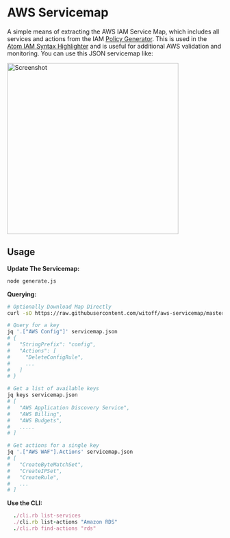 AWS Servicemap
==============

A simple means of extracting the AWS IAM Service Map, which includes all services and actions from the IAM [Policy Generator](https://awspolicygen.s3.amazonaws.com/policygen.html).  This is used in the [Atom IAM Syntax Highlighter](github.com/witoff/atom-iam-syntax) and is useful for additional AWS validation and monitoring.  You can use this JSON servicemap like:

<img alt="Screenshot" src="https://raw.githubusercontent.com/witoff/aws-servicemap/master/screenshot.png" width="400">

## Usage

**Update The Servicemap:**
```bash
node generate.js
```

**Querying:**
```bash
# Optionally Download Map Directly
curl -sO https://raw.githubusercontent.com/witoff/aws-servicemap/master/servicemap.json

# Query for a key
jq '.["AWS Config"]' servicemap.json
# {
#   "StringPrefix": "config",
#   "Actions": [
#     "DeleteConfigRule",
#     ...
#   ]
# }

# Get a list of available keys
jq keys servicemap.json
# [
#   "AWS Application Discovery Service",
#   "AWS Billing",
#   "AWS Budgets",
#   .....
# ]

# Get actions for a single key
jq '.["AWS WAF"].Actions' servicemap.json
# [
#   "CreateByteMatchSet",
#   "CreateIPSet",
#   "CreateRule",
#   ...
# ]

```

**Use the CLI:**
```ruby
  ./cli.rb list-services
  ./cli.rb list-actions "Amazon RDS"
  ./cli.rb find-actions "rds"
```
